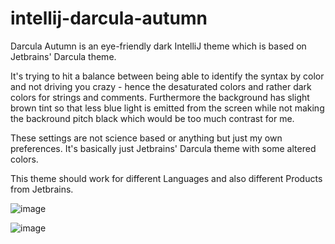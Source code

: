 # intellij-darcula-autumn

Darcula Autumn is an eye-friendly dark IntelliJ theme which is based on Jetbrains' Darcula theme.

It's trying to hit a balance between being able to identify the syntax by color and not driving you crazy - hence the desaturated colors and rather dark colors for strings and comments.
Furthermore the background has slight brown tint so that less blue light is emitted from the screen while not making the backround pitch black which would be too much contrast for me.

These settings are not science based or anything but just my own preferences. It's basically just Jetbrains' Darcula theme with some altered colors.

This theme should work for different Languages and also different Products from Jetbrains.


![image](https://github.com/pol3waf/intellij-darcula-autumn/assets/3944892/bab6db96-c1bf-4b7d-ae8f-60f8c90f5ac5)

![image](https://github.com/pol3waf/intellij-darcula-autumn/assets/3944892/ae29db5b-9854-4162-be9e-a64b4dbb3576)

